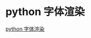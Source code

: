 # python 字体渲染
[python 字体渲染](https://aiwithcloud.com/2022/01/12/python-%e5%ad%97%e4%bd%93%e6%b8%b2%e6%9f%93/)